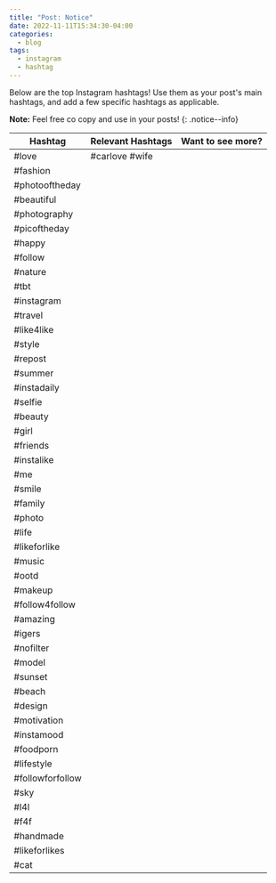 ```yaml
---
title: "Post: Notice"
date: 2022-11-11T15:34:30-04:00
categories:
  - blog
tags:
  - instagram
  - hashtag
---
```


Below are the top Instagram hashtags! Use them as your post's main hashtags, and add a few specific hashtags as applicable.


**Note:** Feel free co copy and use in your posts! 
{: .notice--info}


| Hashtag          | Relevant Hashtags | Want to see more? 			 |
|------------------|-------------------|-----------------------|
| #love            | #carlove #wife    ||
| #fashion         |||
| #photooftheday   |||
| #beautiful       |||
| #photography     |||
| #picoftheday     |||
| #happy           |||
| #follow          |||
| #nature          |||
| #tbt             |||
| #instagram       |||
| #travel          |||
| #like4like       |||
| #style           |||
| #repost          |||
| #summer          |||
| #instadaily      |||
| #selfie          |||
| #beauty          |||
| #girl            |||
| #friends         |||
| #instalike       |||
| #me              |||
| #smile           |||
| #family          |||
| #photo           |||
| #life            |||
| #likeforlike     |||
| #music           |||
| #ootd            |||
| #makeup          |||
| #follow4follow   |||
| #amazing         |||
| #igers           |||
| #nofilter        |||
| #model           |||
| #sunset          |||
| #beach           |||
| #design          |||
| #motivation      |||
| #instamood       |||
| #foodporn        |||
| #lifestyle       |||
| #followforfollow |||
| #sky             |||
| #l4l             |||
| #f4f             |||
| #handmade        |||
| #likeforlikes    |||
| #cat             |||
